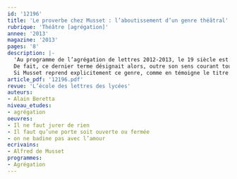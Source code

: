 ```yaml
---
id: '12196'
title: 'Le proverbe chez Musset : l’aboutissement d’un genre théâtral'
rubrique: 'Théâtre [agrégation]'
annee: '2013'
magazine: '2013'
pages: '8'
description: |-
  'Au programme de l’agrégation de lettres 2012-2013, le 19 siècle est représenté par trois pièces d’Alfred de Musset, dont les titres, « On ne badine pas avec l’amour », « Il ne faut jurer de rien » et « Il faut qu’une porte soit ouverte ou fermée », résonnent à l’évidence comme autant de proverbes.
  De fait, ce dernier terme désignait alors, outre son sens courant toujours actuel de vérité générale d’expérience ou conseil de sagesse pratique, un genre dramatique mis à la mode dans la seconde moitié du XVIIIe siècle.
  Si Musset reprend explicitement ce genre, comme en témoigne le titre « Comédies et Proverbes » regroupant ses principales pièces, il le transforme considérablement pour aboutir à son épanouissement…'
article_pdf: '12196.pdf'
revue: 'L’école des lettres des lycées'
auteurs:
- Alain Beretta
niveau_etudes:
- agrégation
oeuvres:
- Il ne faut jurer de rien
- Il faut qu’une porte soit ouverte ou fermée
- on ne badine pas avec l’amour
ecrivains:
- Alfred de Musset
programmes:
- Agrégation
---
```

